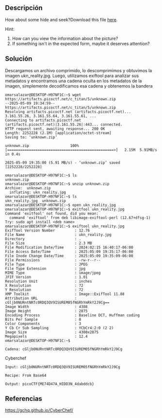 ## Descripción 
How about some hide and seek?Download this file [here](https://artifacts.picoctf.net/c_titan/5/unknown.zip).

Hint:
1. How can you view the information about the picture?
2. If something isn't in the expected form, maybe it deserves attention?

## Solución 

Descargamos un archivo comprimido, lo descomprimimos y obtuvimos la imagen ukn_reality.jpg. Luego, utilizamos exiftool para analizar sus metadatos y encontramos una cadena oculta en los metadatos de la imagen, simplemente decodificamos esa cadena y obtenemos la bandera

```
omarsalazar@DESKTOP-H97NF1C:~$ wget https://artifacts.picoctf.net/c_titan/5/unknown.zip
--2025-05-09 19:34:59--  https://artifacts.picoctf.net/c_titan/5/unknown.zip
Resolving artifacts.picoctf.net (artifacts.picoctf.net)... 3.161.55.26, 3.161.55.64, 3.161.55.61, ...
Connecting to artifacts.picoctf.net (artifacts.picoctf.net)|3.161.55.26|:443... connected.
HTTP request sent, awaiting response... 200 OK
Length: 2252228 (2.1M) [application/octet-stream]
Saving to: ‘unknown.zip’

unknown.zip                   100%[=================================================>]   2.15M  5.91MB/s    in 0.4s

2025-05-09 19:35:00 (5.91 MB/s) - ‘unknown.zip’ saved [2252228/2252228]

omarsalazar@DESKTOP-H97NF1C:~$ ls
unknown.zip
omarsalazar@DESKTOP-H97NF1C:~$ unzip unknown.zip
Archive:  unknown.zip
  inflating: ukn_reality.jpg
omarsalazar@DESKTOP-H97NF1C:~$ ls
ukn_reality.jpg  unknown.zip
omarsalazar@DESKTOP-H97NF1C:~$ open ukn_reality.jpg
omarsalazar@DESKTOP-H97NF1C:~$ exitfool ukn_reality.jpg
Command 'exitfool' not found, did you mean:
  command 'exiftool' from deb libimage-exiftool-perl (12.67+dfsg-1)
Try: sudo apt install <deb name>
omarsalazar@DESKTOP-H97NF1C:~$ exiftool ukn_reality.jpg
ExifTool Version Number         : 12.76
File Name                       : ukn_reality.jpg
Directory                       : .
File Size                       : 2.3 MB
File Modification Date/Time     : 2024:02:15 16:40:17-06:00
File Access Date/Time           : 2025:05:09 19:35:17-06:00
File Inode Change Date/Time     : 2025:05:09 19:35:09-06:00
File Permissions                : -rw-r--r--
File Type                       : JPEG
File Type Extension             : jpg
MIME Type                       : image/jpeg
JFIF Version                    : 1.01
Resolution Unit                 : inches
X Resolution                    : 72
Y Resolution                    : 72
XMP Toolkit                     : Image::ExifTool 11.88
Attribution URL                 : cGljb0NURntNRTc0RDQ3QV9ISUREM05fNGRhYmRkY2J9Cg==
Image Width                     : 4308
Image Height                    : 2875
Encoding Process                : Baseline DCT, Huffman coding
Bits Per Sample                 : 8
Color Components                : 3
Y Cb Cr Sub Sampling            : YCbCr4:2:0 (2 2)
Image Size                      : 4308x2875
Megapixels                      : 12.4
omarsalazar@DESKTOP-H97NF1C:~$

Cadena: cGljb0NURntNRTc0RDQ3QV9ISUREM05fNGRhYmRkY2J9Cg
```

Cyberchef
```
Input: cGljb0NURntNRTc0RDQ3QV9ISUREM05fNGRhYmRkY2J9Cg

Recipe: From Base64

Output: picoCTF{ME74D47A_HIDD3N_4dabddcb}
```

## Referencias 
https://gchq.github.io/CyberChef/

